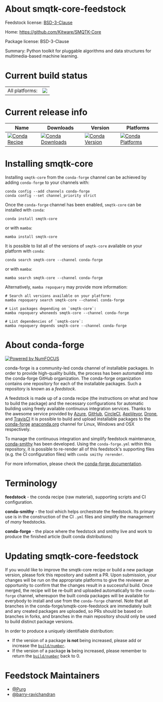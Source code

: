 About smqtk-core-feedstock
==========================

Feedstock license: [BSD-3-Clause](https://github.com/conda-forge/smqtk-core-feedstock/blob/main/LICENSE.txt)

Home: https://github.com/Kitware/SMQTK-Core

Package license: BSD-3-Clause

Summary: Python toolkit for pluggable algorithms and data structures for multimedia-based machine learning.

Current build status
====================


<table><tr><td>All platforms:</td>
    <td>
      <a href="https://dev.azure.com/conda-forge/feedstock-builds/_build/latest?definitionId=20852&branchName=main">
        <img src="https://dev.azure.com/conda-forge/feedstock-builds/_apis/build/status/smqtk-core-feedstock?branchName=main">
      </a>
    </td>
  </tr>
</table>

Current release info
====================

| Name | Downloads | Version | Platforms |
| --- | --- | --- | --- |
| [![Conda Recipe](https://img.shields.io/badge/recipe-smqtk--core-green.svg)](https://anaconda.org/conda-forge/smqtk-core) | [![Conda Downloads](https://img.shields.io/conda/dn/conda-forge/smqtk-core.svg)](https://anaconda.org/conda-forge/smqtk-core) | [![Conda Version](https://img.shields.io/conda/vn/conda-forge/smqtk-core.svg)](https://anaconda.org/conda-forge/smqtk-core) | [![Conda Platforms](https://img.shields.io/conda/pn/conda-forge/smqtk-core.svg)](https://anaconda.org/conda-forge/smqtk-core) |

Installing smqtk-core
=====================

Installing `smqtk-core` from the `conda-forge` channel can be achieved by adding `conda-forge` to your channels with:

```
conda config --add channels conda-forge
conda config --set channel_priority strict
```

Once the `conda-forge` channel has been enabled, `smqtk-core` can be installed with `conda`:

```
conda install smqtk-core
```

or with `mamba`:

```
mamba install smqtk-core
```

It is possible to list all of the versions of `smqtk-core` available on your platform with `conda`:

```
conda search smqtk-core --channel conda-forge
```

or with `mamba`:

```
mamba search smqtk-core --channel conda-forge
```

Alternatively, `mamba repoquery` may provide more information:

```
# Search all versions available on your platform:
mamba repoquery search smqtk-core --channel conda-forge

# List packages depending on `smqtk-core`:
mamba repoquery whoneeds smqtk-core --channel conda-forge

# List dependencies of `smqtk-core`:
mamba repoquery depends smqtk-core --channel conda-forge
```


About conda-forge
=================

[![Powered by
NumFOCUS](https://img.shields.io/badge/powered%20by-NumFOCUS-orange.svg?style=flat&colorA=E1523D&colorB=007D8A)](https://numfocus.org)

conda-forge is a community-led conda channel of installable packages.
In order to provide high-quality builds, the process has been automated into the
conda-forge GitHub organization. The conda-forge organization contains one repository
for each of the installable packages. Such a repository is known as a *feedstock*.

A feedstock is made up of a conda recipe (the instructions on what and how to build
the package) and the necessary configurations for automatic building using freely
available continuous integration services. Thanks to the awesome service provided by
[Azure](https://azure.microsoft.com/en-us/services/devops/), [GitHub](https://github.com/),
[CircleCI](https://circleci.com/), [AppVeyor](https://www.appveyor.com/),
[Drone](https://cloud.drone.io/welcome), and [TravisCI](https://travis-ci.com/)
it is possible to build and upload installable packages to the
[conda-forge](https://anaconda.org/conda-forge) [anaconda.org](https://anaconda.org/)
channel for Linux, Windows and OSX respectively.

To manage the continuous integration and simplify feedstock maintenance,
[conda-smithy](https://github.com/conda-forge/conda-smithy) has been developed.
Using the ``conda-forge.yml`` within this repository, it is possible to re-render all of
this feedstock's supporting files (e.g. the CI configuration files) with ``conda smithy rerender``.

For more information, please check the [conda-forge documentation](https://conda-forge.org/docs/).

Terminology
===========

**feedstock** - the conda recipe (raw material), supporting scripts and CI configuration.

**conda-smithy** - the tool which helps orchestrate the feedstock.
                   Its primary use is in the construction of the CI ``.yml`` files
                   and simplify the management of *many* feedstocks.

**conda-forge** - the place where the feedstock and smithy live and work to
                  produce the finished article (built conda distributions)


Updating smqtk-core-feedstock
=============================

If you would like to improve the smqtk-core recipe or build a new
package version, please fork this repository and submit a PR. Upon submission,
your changes will be run on the appropriate platforms to give the reviewer an
opportunity to confirm that the changes result in a successful build. Once
merged, the recipe will be re-built and uploaded automatically to the
`conda-forge` channel, whereupon the built conda packages will be available for
everybody to install and use from the `conda-forge` channel.
Note that all branches in the conda-forge/smqtk-core-feedstock are
immediately built and any created packages are uploaded, so PRs should be based
on branches in forks, and branches in the main repository should only be used to
build distinct package versions.

In order to produce a uniquely identifiable distribution:
 * If the version of a package **is not** being increased, please add or increase
   the [``build/number``](https://docs.conda.io/projects/conda-build/en/latest/resources/define-metadata.html#build-number-and-string).
 * If the version of a package **is** being increased, please remember to return
   the [``build/number``](https://docs.conda.io/projects/conda-build/en/latest/resources/define-metadata.html#build-number-and-string)
   back to 0.

Feedstock Maintainers
=====================

* [@Purg](https://github.com/Purg/)
* [@barry-ravichandran](https://github.com/barry-ravichandran/)

